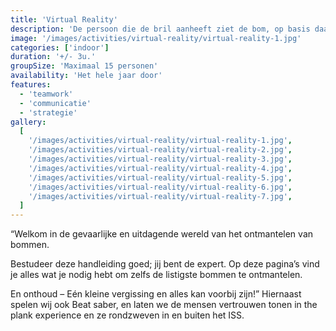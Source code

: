 ```yaml
---
title: 'Virtual Reality'
description: 'De persoon die de bril aanheeft ziet de bom, op basis daarvan moet de rest van het team dat de handleiding heeft de bom helpen ontmantelen.'
image: '/images/activities/virtual-reality/virtual-reality-1.jpg'
categories: ['indoor']
duration: '+/- 3u.'
groupSize: 'Maximaal 15 personen'
availability: 'Het hele jaar door'
features:
  - 'teamwork'
  - 'communicatie'
  - 'strategie'
gallery:
  [
    '/images/activities/virtual-reality/virtual-reality-1.jpg',
    '/images/activities/virtual-reality/virtual-reality-2.jpg',
    '/images/activities/virtual-reality/virtual-reality-3.jpg',
    '/images/activities/virtual-reality/virtual-reality-4.jpg',
    '/images/activities/virtual-reality/virtual-reality-5.jpg',
    '/images/activities/virtual-reality/virtual-reality-6.jpg',
    '/images/activities/virtual-reality/virtual-reality-7.jpg',
  ]
---
```


“Welkom in de gevaarlijke en uitdagende wereld van het ontmantelen van bommen.

Bestudeer deze handleiding goed; jij bent de expert. Op deze pagina’s vind je alles wat je nodig hebt om zelfs de listigste bommen te ontmantelen.

En onthoud – Eén kleine vergissing en alles kan voorbij zijn!”
Hiernaast spelen wij ook Beat saber, en laten we de mensen vertrouwen tonen in the plank experience en ze rondzweven in en buiten het ISS.
